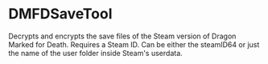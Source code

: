 # DMFDSaveTool
Decrypts and encrypts the save files of the Steam version of Dragon Marked for Death.
Requires a Steam ID.
Can be either the steamID64 or just the name of the user folder inside Steam's userdata.
